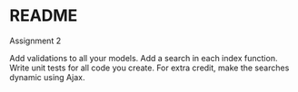# README

Assignment 2 

Add validations to all your models. Add a search in each index function. Write unit tests for all code you create. For extra credit, make the searches dynamic using Ajax.
